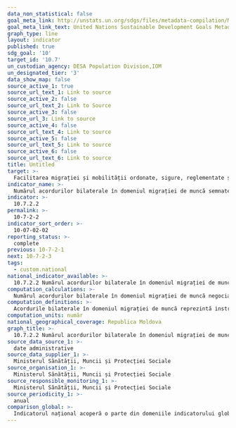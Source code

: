 ```yaml
---
data_non_statistical: false
goal_meta_link: http://unstats.un.org/sdgs/files/metadata-compilation/Metadata-Goal-10.pdf
goal_meta_link_text: United Nations Sustainable Development Goals Metadata (pdf 564kB)
graph_type: line
layout: indicator
published: true
sdg_goal: '10'
target_id: '10.7'
un_custodian_agency: DESA Population Division,IOM
un_designated_tier: '3'
data_show_map: false
source_active_1: true
source_url_text_1: Link to source
source_active_2: false
source_url_text_2: Link to Source
source_active_3: false
source_url_3: Link to source
source_active_4: false
source_url_text_4: Link to source
source_active_5: false
source_url_text_5: Link to source
source_active_6: false
source_url_text_6: Link to source
title: Untitled
target: >-
  Facilitarea migrației și mobilității ordonate, sigure, reglementate și responsabile a persoanelor, inclusiv prin implementarea unor politici de migrație planificate și bine gestionate
indicator_name: >-
  Numărul acordurilor bilaterale în domeniul migrației de muncă semnate
indicator: >-
  10.7.2.2
permalink: >-
  10-7-2-2
indicator_sort_order: >-
  10-07-02-02
reporting_status: >-
  complete
previous: 10-7-2-1
next: 10-7-2-3
tags:
  - custom.national
national_indicator_available: >-
  10.7.2.2 Numărul acordurilor bilaterale în domeniul migrației de muncă semnate
computation_calculations: >-
  Numărul acordurilor bilaterale în domeniul migrației de muncă negociate și semnate cu statele de destinație a lucrătorilor migranți.
computation_definitions: >-
  Acordurile bilaterale în domeniul migrației de muncă reprezintă instrumente de reglementare   a migrației circulare, diminuare a migrației iregulare și protecție a drepturilor lucrătorilor migranți în țările de destinație. Domeniile de aplicare a acordurilor includ: (i) asigurarea protecției drepturilor și libertăților lucrătorilor migranți în conformitate cu legislația ambelor state; (ii) promovarea muncii legale temporare, reîntoarcerea și reintegrarea socio-economică a lucrătorilor migranți; (iii) diminuarea efectelor negative asupra migranților și familiilor acestora.
computation_units: număr
national_geographical_coverage: Republica Moldova
graph_title: >-
  10.7.2.2 Numărul acordurilor bilaterale în domeniul migrației de muncă semnate
source_data_source_1: >-
  date administrative
source_data_supplier_1: >-
  Ministerul Sănătății, Muncii și Protecției Sociale
source_organisation_1: >-
  Ministerul Sănătății, Muncii și Protecției Sociale
source_responsible_monitoring_1: >-
  Ministerul Sănătății, Muncii și Protecției Sociale
source_periodicity_1: >-
  anual
comparison_global: >-
  Indicatorul național acoperă o parte din domeniile indicatorului global
---
```

